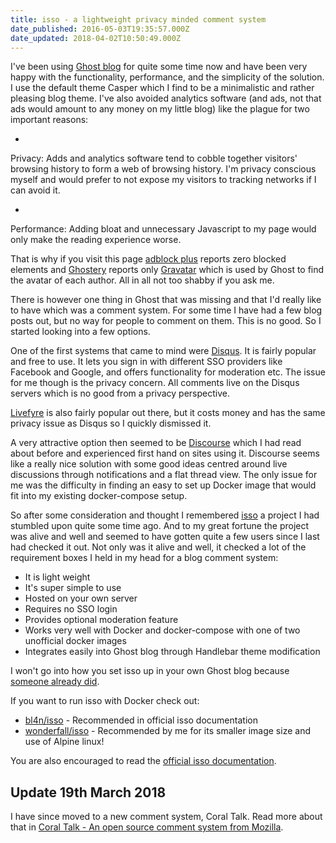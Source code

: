 ```yaml
---
title: isso - a lightweight privacy minded comment system
date_published: 2016-05-03T19:35:57.000Z
date_updated: 2018-04-02T10:50:49.000Z
---
```


I've been using [Ghost blog](https://ghost.org/developers/) for quite some time now and have been very happy with the functionality, performance, and the simplicity of the solution. I use the default theme Casper which I find to be a minimalistic and rather pleasing blog theme. I've also avoided analytics software (and ads, not that ads would amount to any money on my little blog) like the plague for two important reasons:

- 
Privacy: Adds and analytics software tend to cobble together visitors' browsing history to form a web of browsing history. I'm privacy conscious myself and would prefer to not expose my visitors to tracking networks if I can avoid it.

- 
Performance: Adding bloat and unnecessary Javascript to my page would only make the reading experience worse.

That is why if you visit this page [adblock plus](https://adblockplus.org/) reports zero blocked elements and [Ghostery](https://www.ghostery.com/) reports only [Gravatar](https://en.gravatar.com/) which is used by Ghost to find the avatar of each author. All in all not too shabby if you ask me.

There is however one thing in Ghost that was missing and that I'd really like to have which was a comment system. For some time I have had a few blog posts out, but no way for people to comment on them. This is no good. So I started looking into a few options.

One of the first systems that came to mind were [Disqus](https://disqus.com/). It is fairly popular and free to use. It lets you sign in with different SSO providers like Facebook and Google, and offers functionality for moderation etc. The issue for me though is the privacy concern. All comments live on the Disqus servers which is no good from a privacy perspective.

[Livefyre](http://web.livefyre.com/conversation-apps/) is also fairly popular out there, but it costs money and has the same privacy issue as Disqus so I quickly dismissed it.

A very attractive option then seemed to be [Discourse](https://www.discourse.org/) which I had read about before and experienced first hand on sites using it. Discourse seems like a really nice solution with some good ideas centred around live discussions through notifications and a flat thread view. The only issue for me was the difficulty in finding an easy to set up Docker image that would fit into my existing docker-compose setup.

So after some consideration and thought I remembered [isso](https://posativ.org/isso/) a project I had stumbled upon quite some time ago. And to my great fortune the project was alive and well and seemed to have gotten quite a few users since I last had checked it out. Not only was it alive and well, it checked a lot of the requirement boxes I held in my head for a blog comment system:

- It is light weight
- It's super simple to use
- Hosted on your own server
- Requires no SSO login
- Provides optional moderation feature
- Works very well with Docker and docker-compose with one of two unofficial docker images
- Integrates easily into Ghost blog through Handlebar theme modification

I won't go into how you set isso up in your own Ghost blog because [someone already did](https://blog.slowb.ro/integrating-privacy-aware-comment-system-to-a-blog-part-1/).

If you want to run isso with Docker check out:

- [bl4n/isso](https://hub.docker.com/r/bl4n/isso/) - Recommended in official isso documentation
- [wonderfall/isso](https://hub.docker.com/r/wonderfall/isso/) - Recommended by me for its smaller image size and use of Alpine linux!

You are also encouraged to read the [official isso documentation](https://posativ.org/isso/docs/).

## Update 19th March 2018

I have since moved to a new comment system, Coral Talk. Read more about that in [Coral Talk - An open source comment system from Mozilla](https://snorre.io/setting-up-coral-talk/).
